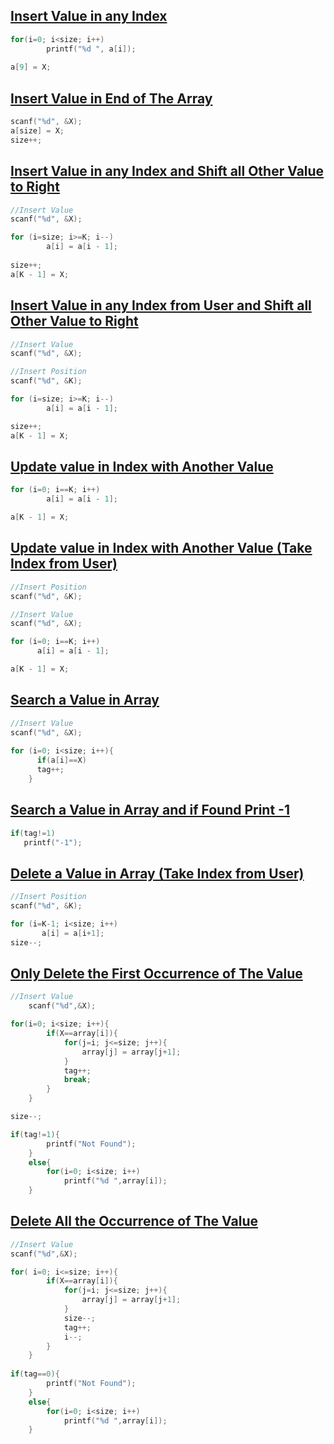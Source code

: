 ## [Insert Value in any Index](../lab2/1.c)
```c
for(i=0; i<size; i++)
        printf("%d ", a[i]);
        
a[9] = X;
```

## [Insert Value in End of The Array](../lab2/2.c)
```c
scanf("%d", &X);
a[size] = X;
size++;
```

## [Insert Value in any Index and Shift all Other Value to Right](../lab2/3.c)
```c
//Insert Value
scanf("%d", &X);

for (i=size; i>=K; i--)
        a[i] = a[i - 1];
        
size++;
a[K - 1] = X;
```

## [Insert Value in any Index from User and Shift all Other Value to Right](../lab2/4.c)
```c
//Insert Value
scanf("%d", &X);

//Insert Position
scanf("%d", &K);

for (i=size; i>=K; i--)
        a[i] = a[i - 1];

size++;
a[K - 1] = X;
```

## [Update value in Index with Another Value](../lab2/5.c)
```c
for (i=0; i==K; i++)
        a[i] = a[i - 1];

a[K - 1] = X;
```

## [Update value in Index with Another Value (Take Index from User)](../lab2/6.c)
```c
//Insert Position
scanf("%d", &K);

//Insert Value
scanf("%d", &X);

for (i=0; i==K; i++)
      a[i] = a[i - 1];

a[K - 1] = X;
```

## [Search a Value in Array](../lab2/7.c)
```c
//Insert Value
scanf("%d", &X);
    
for (i=0; i<size; i++){
      if(a[i]==X)
      tag++;
    }
```

## [Search a Value in Array and if Found Print -1](../lab2/8.c)
```c
if(tag!=1)
   printf("-1");
```

## [Delete a Value in Array (Take Index from User)](../lab2/9.c)
```c
//Insert Position
scanf("%d", &K);

for (i=K-1; i<size; i++)
       a[i] = a[i+1];
size--;
```

## [Only Delete the First Occurrence of The Value](../lab2/10.c)
```c
//Insert Value
    scanf("%d",&X);

for(i=0; i<size; i++){
        if(X==array[i]){
            for(j=i; j<=size; j++){
                array[j] = array[j+1];
            }
            tag++;
            break;
        }
    }

size--;

if(tag!=1){
        printf("Not Found");
    }
    else{
        for(i=0; i<size; i++)
            printf("%d ",array[i]);
    }
```

## [Delete All the Occurrence of The Value](../lab2/11.c)
```c
//Insert Value
scanf("%d",&X);

for( i=0; i<=size; i++){
        if(X==array[i]){
            for(j=i; j<=size; j++){
                array[j] = array[j+1];
            }
            size--;
            tag++;
            i--;
        }
    }
    
if(tag==0){
        printf("Not Found");
    }
    else{
        for(i=0; i<size; i++)
            printf("%d ",array[i]);
    }
```

